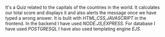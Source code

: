 It's a Quiz related to the capitals of the countries in the world.
It calculates our total score and displays it and also alerts the message once we have typed a wrong answer.
It is bulit with *HTML,CSS,JAVASCRIPT* in the frontend.
In the backend I have used *NODE.JS,EXPRESS*.
For database I have used *POSTGRESQL*
I have also used templating engine *EJS*.
